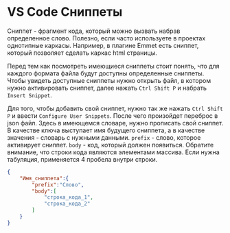 # VS Code Сниппеты

Сниппет - фрагмент кода, который можно вызвать набрав определенное слово. Полезно, если часто используете в проектах однотипные каркасы. Например, в плагине Emmet есть сниппет, который позволяет сделать каркас html страницы.

Перед тем как посмотреть имеющиеся сниппеты стоит понять, что для каждого формата файла будут доступны определенные сниппеты. Чтобы увидеть доступные сниппеты нужно открыть файл, в котором нужно активировать сниппет, далее нажать `Ctrl Shift P` и набрать `Insert Snippet`.

Для того, чтобы добавить свой сниппет, нужно так же нажать `Ctrl Shift P` и ввести `Configure User Snippets`. После чего произойдет переброс в json файл. Здесь в имеющемся словаре, нужно прописать свой сниппет. В качестве ключа выступает имя будущего сниппета, а в качестве значения - словарь с нужными данными. `prefix` - слово, которое активирует сниппет. `body` - код, который должен появиться. Обратите внимание, что строки кода являются элементами массива. Если нужна табуляция, применяется 4 пробела внутри строки.

```json
{
	"Имя_сниппета":{
		"prefix":"Слово",
		"body":[
			"строка_кода_1",
			"строка_кода_2"
		]
	}
}
```